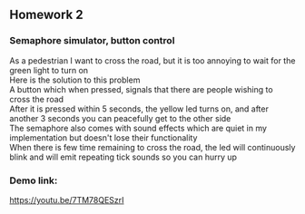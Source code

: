 ## Homework 2

### Semaphore simulator, button control

As a pedestrian I want to cross the road, but it is too annoying to wait for the green light to turn on <br>
Here is the solution to this problem <br>
A button which when pressed, signals that there are people wishing to cross the road <br>
After it is pressed within 5 seconds, the yellow led turns on, and after another 3 seconds you can peacefully get to the other side <br>
The semaphore also comes with sound effects which are quiet in my implementation but doesn't lose their functionality <br>
When there is few time remaining to cross the road, the led will continuously blink and will emit repeating tick sounds so you can hurry up<br>

### Demo link:
https://youtu.be/7TM78QESzrI

